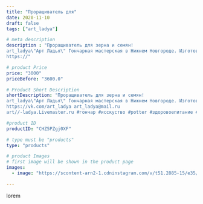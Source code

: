 ```yaml
---
title: "Проращиватель для"
date: 2020-11-10
draft: false
tags: ["art_ladya"]

# meta description
description : "Проращиватель для зерна и семян! 
art_ladya\"Арт Ладья\" Гончарная мастерская в Нижнем Новгороде. Изготовление керамики и мастер//-классы по обучению. 
https://"

# product Price
price: "3000"
priceBefore: "3600.0"

# Product Short Description
shortDescription: "Проращиватель для зерна и семян! 
art_ladya\"Арт Ладья\" Гончарная мастерская в Нижнем Новгороде. Изготовление керамики и мастер//-классы по обучению. 
https://vk.com/art_ladya art_ladya@mail.ru 
art//-ladya.Livemaster.ru #гончар #исскуство #potter #здоровоепитание #керамикаручнаяработа #гончарнаямастерская #керамиканазаказ #handmade #посудаизглины #керамика #гончарнаяпосуда #эксклюзивнаякерамика #painter #dishes #decor #ceramicar #nntoday #claygoods #restaurant #earthenware #ceramic #design #bowl #dish #plate #ceramicart #berries #проращиватель #проращивательсемян #проращивательдлязерна"

#product ID
productID: "CHZ5PZgj0XF"

# type must be "products"
type: "products"

# product Images
# first image will be shown in the product page
images:
  - image: "https://scontent-arn2-1.cdninstagram.com/v/t51.2885-15/e35/124145023_185978266414119_693164889883379370_n.jpg?tp=1&_nc_ht=scontent-arn2-1.cdninstagram.com&_nc_cat=103&_nc_ohc=DyolHCB36aoAX9s2ZIB&ccb=7-4&oh=f978d89199041a1ebae828afa65fb2f2&oe=6085945D&_nc_sid=86f79a&ig_cache_key=MjQzOTIzMjQyMDAzMDkyNDIyOQ%3D%3D.2-ccb7-4"

---
```

lorem
